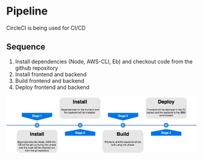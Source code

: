 # Pipeline

CircleCI is being used for CI/CD

## Sequence

1. Install dependencies (Node, AWS-CLI, Eb) and checkout code from the github repository
2. Install frontend and backend
3. Build frontend and backend
4. Deploy frontend and backend



![Process](pipeline.png)
